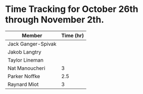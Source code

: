 
# Time Tracking for October 26th through November 2th.

| Member             | Time (hr) |
|--------------------|-----------|
| Jack Ganger-Spivak |         |
| Jakob Langtry      |         |
| Taylor Lineman     |         |
| Nat Manoucheri     | 3         |
| Parker Noffke      | 2.5        |
| Raynard Miot       | 3        |
